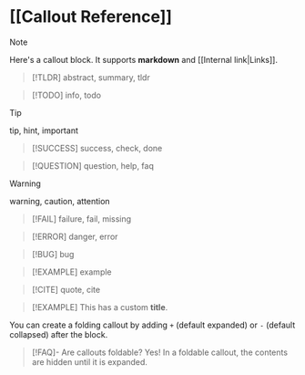 # [[Callout Reference]]

> [!NOTE] 
> Here's a callout block.
> It supports **markdown** and [[Internal link|Links]].

> [!TLDR] 
> abstract, summary, tldr

> [!TODO] 
> info, todo

> [!TIP] 
> tip, hint, important

> [!SUCCESS] 
> success, check, done

> [!QUESTION] 
> question, help, faq

> [!WARNING] 
> warning, caution, attention

> [!FAIL] 
> failure, fail, missing

> [!ERROR] 
> danger, error

> [!BUG] 
> bug

> [!EXAMPLE] 
> example

> [!CITE] 
> quote, cite

> [!EXAMPLE] This has a custom **title**.

You can create a folding callout by adding `+` (default expanded) or `-` (default collapsed) after the block.
> [!FAQ]- Are callouts foldable?
> Yes! In a foldable callout, the contents are hidden until it is expanded.
